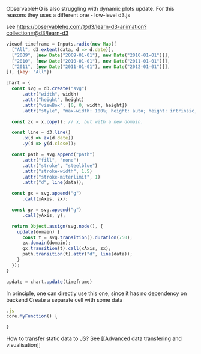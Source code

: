 ObservableHQ is also struggling with dynamic plots update. For this reasons they uses a different one - low-level d3.js

see https://observablehq.com/@d3/learn-d3-animation?collection=@d3/learn-d3

```js
viewof timeframe = Inputs.radio(new Map([
  ["All", d3.extent(data, d => d.date)],
  ["2009", [new Date("2009-01-01"), new Date("2010-01-01")]],
  ["2010", [new Date("2010-01-01"), new Date("2011-01-01")]],
  ["2011", [new Date("2011-01-01"), new Date("2012-01-01")]],
]), {key: "All"})
```

```js
chart = {
  const svg = d3.create("svg")
      .attr("width", width)
      .attr("height", height)
      .attr("viewBox", [0, 0, width, height])
      .attr("style", "max-width: 100%; height: auto; height: intrinsic;");

  const zx = x.copy(); // x, but with a new domain.

  const line = d3.line()
      .x(d => zx(d.date))
      .y(d => y(d.close));

  const path = svg.append("path")
      .attr("fill", "none")
      .attr("stroke", "steelblue")
      .attr("stroke-width", 1.5)
      .attr("stroke-miterlimit", 1)
      .attr("d", line(data));

  const gx = svg.append("g")
      .call(xAxis, zx);

  const gy = svg.append("g")
      .call(yAxis, y);

  return Object.assign(svg.node(), {
    update(domain) {
      const t = svg.transition().duration(750);
      zx.domain(domain);
      gx.transition(t).call(xAxis, zx);
      path.transition(t).attr("d", line(data));
    }
  });
}
```

```js
update = chart.update(timeframe)
```

In principle, one can directly use this one, since it has no dependency on backend
Create a separate cell with some data

```js
.js
core.MyFunction() {

}
```

How to transfer static data to JS?
See [[Advanced data transfering and visualisation]]